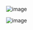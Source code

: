 ![image](https://user-images.githubusercontent.com/32831453/119690582-038d2e80-be74-11eb-9912-e4171f8bcceb.png)

![image](https://user-images.githubusercontent.com/32831453/119691189-9201b000-be74-11eb-9e39-2628f94d49bc.png)


